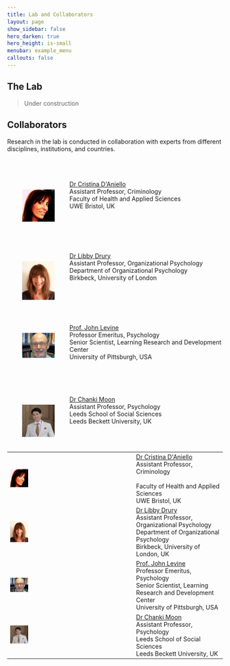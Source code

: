 ```yaml
---
title: Lab and Collaborators
layout: page
show_sidebar: false
hero_darken: true
hero_height: is-small
menubar: example_menu
callouts: false
---
```


## The Lab
> Under construction


## Collaborators

Research in the lab is conducted in collaboration with experts from different disciplines, institutions, and countries. 
<br>
<br>
<br>
<br>
<img src="/img/coll/cri.jpg" alt="CRI" width="15%" align="left" hspace="35" vspace="35">

[Dr Cristina D'Aniello](https://people.uwe.ac.uk/Person/CristinaDAniello)<br> 
Assistant Professor, Criminology<br> 
Faculty of Health and Applied Sciences<br> 
UWE Bristol, UK<br> 
<br>  
<br>
<br>
<br>
<img src="/img/coll/ld.jpg" alt="LD" width="15%" align="left" hspace="35" vspace="35">

[Dr Libby Drury](http://www.bbk.ac.uk/orgpsych/staff/drury-libby)<br> 
Assistant Professor, Organizational Psychology<br> 
Department of Organizational Psychology<br> 
Birkbeck, University of London<br> 
<br>  
<br>
<br>
<br>
<img src="/img/coll/levine_j.jpg" alt="JL" width="15%" align="left" hspace="35" vspace="35">

[Prof. John Levine](https://psychology.pitt.edu/people/john-levine-phd)<br> 
Professor Emeritus, Psychology<br>
Senior Scientist, Learning Research and Development Center<br> 
University of Pittsburgh, USA<br> 
<br>  
<br>
<br>
<img src="/img/coll/cm.jpg" alt="CM" width="15%" align="left" hspace="35" vspace="35">

[Dr Chanki Moon](https://www.leedsbeckett.ac.uk/staff/dr-chanki-moon/)<br> 
Assistant Professor, Psychology<br> 
Leeds School of Social Sciences<br> 
Leeds Beckett University, UK<br>



|  	|  	|
|-	|-	|
| <img src="/img/coll/cri.jpg" alt="CRI" width="15%"> 	| [Dr Cristina D'Aniello](https://people.uwe.ac.uk/Person/CristinaDAniello)<br>Assistant Professor, Criminology <br><br>Faculty of Health and Applied Sciences<br>UWE Bristol, UK 	|
| <img src="/img/coll/ld.jpg" alt="LD" width="15%"> 	| [Dr Libby Drury](http://www.bbk.ac.uk/orgpsych/staff/drury-libby) <br>Assistant Professor, Organizational Psychology <br>Department of Organizational Psychology<br>Birkbeck, University of London, UK 	|
| <img src="/img/coll/levine_j.jpg" alt="JL" width="15%"> 	| [Prof. John Levine](https://psychology.pitt.edu/people/john-levine-phd) <br>Professor Emeritus, Psychology<br>Senior Scientist, Learning Research and Development Center<br>University of Pittsburgh, USA 	|
| <img src="/img/coll/cm.jpg" alt="CM" width="15%"> 	| [Dr Chanki Moon](https://www.leedsbeckett.ac.uk/staff/dr-chanki-moon/) <br>Assistant Professor, Psychology <br>Leeds School of Social Sciences <br>Leeds Beckett University, UK 	|
